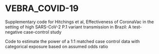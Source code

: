 # VEBRA_COVID-19
Supplementary code for Hitchings et al, Effectiveness of CoronaVac in the setting of high SARS-CoV-2 P.1 variant transmission in Brazil: A test-negative case-control study

Code to estimate the power of a 1:1 matched case control data with categorical exposure based on assumed odds ratio
